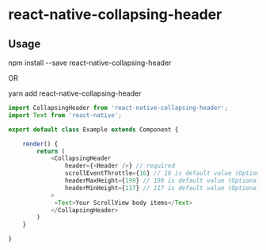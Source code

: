 
# react-native-collapsing-header

## Usage

npm install --save react-native-collapsing-header 

OR

yarn add react-native-collapsing-header

```javascript
import CollapsingHeader from 'react-native-collapsing-header';
import Text from 'react-native';

export default class Example extends Component { 

	render() {
		return (
			<CollapsingHeader
            	header={<Header />} // required
				scrollEventThrottle={16} // 16 is default value (Optional)
				headerMaxHeight={199} // 199 is default value (Optional)
				headerMinHeight={117} // 117 is default value (Optional)
            >
			 <Text>Your ScrollView body items</Text>
			</CollapsingHeader>
		)
	}

}
```
  